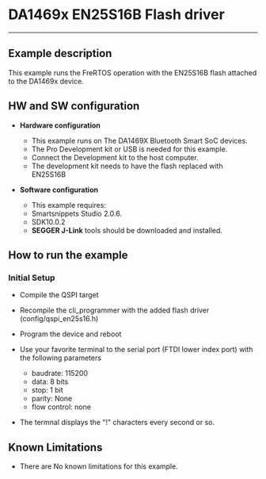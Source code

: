 # DA1469x EN25S16B Flash driver

______________________________________________________________________

## Example description

This example runs the FreRTOS operation with the EN25S16B flash attached to the
DA1469x device.

## HW and SW configuration

- **Hardware configuration**

  - This example runs on The DA1469X Bluetooth Smart SoC devices.
  - The Pro Development kit or USB is needed for this example.
  - Connect the Development kit to the host computer.
  - The development kit needs to have the flash replaced with EN25S16B

- **Software configuration**

  - This example requires:

  * Smartsnippets Studio 2.0.6.
  * SDK10.0.2

  - **SEGGER J-Link** tools should be downloaded and installed.

## How to run the example

### Initial Setup

- Compile the QSPI target

- Recompile the cli_programmer with the added flash driver (config/qspi_en25s16.h)

- Program the device and reboot

- Use your favorite terminal to the serial port (FTDI lower index port) with the following parameters

  - baudrate: 115200
  - data: 8 bits
  - stop: 1 bit
  - parity: None
  - flow  control: none

- The termnal displays the "!" characters every second or so.

## Known Limitations

- There are No known limitations for this example.
